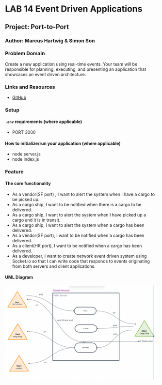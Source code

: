 # LAB 14 Event Driven Applications

## Project: Port-to-Port

### Author: Marcus Hartwig & Simon Son

### Problem Domain

Create a new application using real-time events. Your team will be responsible for planning, executing, and presenting an application that showcases an event driven architecture.

### Links and Resources

* [GitHub](https://github.com/marcusdnhartwig/cargo-Lab14/pull/6)

### Setup

#### `.env` requirements (where applicable)

* PORT 3000

#### How to initialize/run your application (where applicable)

* node server.js
* node index.js

### Feature

#### The core functionality

* As a vendor(SF port) , I want to alert the system when I have a cargo to be picked up.
* As a cargo ship, I want to be notified when there is a cargo to be delivered.
* As a cargo ship, I want to alert the system when I have picked up a cargo and it is in transit.
* As a cargo ship, I want to alert the system when a cargo has been delivered.
* As a vendor(SF port), I want to be notified when a cargo has been delivered.
* As a client(HK port), I want to be notified when a cargo has been delivered.
* As a developer, I want to create network event driven system using Socket.io so that I can write code that responds to events originating from both servers and client applications.

#### UML Diagram

![Lab 14 UML](./assets/CargoUML.png)
